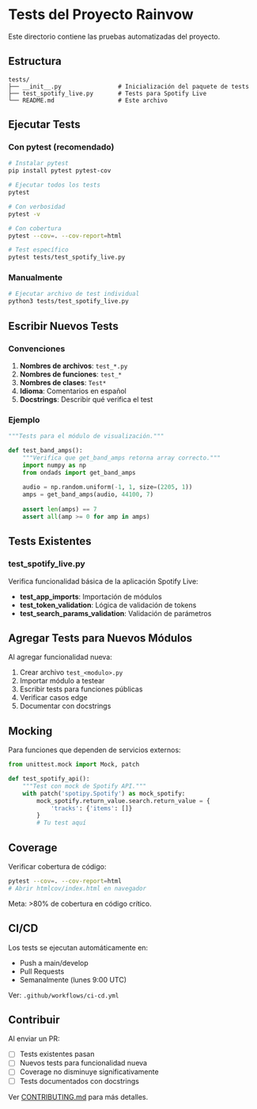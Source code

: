 # Tests del Proyecto Rainvow

Este directorio contiene las pruebas automatizadas del proyecto.

## Estructura

```
tests/
├── __init__.py                # Inicialización del paquete de tests
├── test_spotify_live.py       # Tests para Spotify Live
└── README.md                  # Este archivo
```

## Ejecutar Tests

### Con pytest (recomendado)

```bash
# Instalar pytest
pip install pytest pytest-cov

# Ejecutar todos los tests
pytest

# Con verbosidad
pytest -v

# Con cobertura
pytest --cov=. --cov-report=html

# Test específico
pytest tests/test_spotify_live.py
```

### Manualmente

```bash
# Ejecutar archivo de test individual
python3 tests/test_spotify_live.py
```

## Escribir Nuevos Tests

### Convenciones

1. **Nombres de archivos**: `test_*.py`
2. **Nombres de funciones**: `test_*`
3. **Nombres de clases**: `Test*`
4. **Idioma**: Comentarios en español
5. **Docstrings**: Describir qué verifica el test

### Ejemplo

```python
"""Tests para el módulo de visualización."""

def test_band_amps():
    """Verifica que get_band_amps retorna array correcto."""
    import numpy as np
    from ondads import get_band_amps
    
    audio = np.random.uniform(-1, 1, size=(2205, 1))
    amps = get_band_amps(audio, 44100, 7)
    
    assert len(amps) == 7
    assert all(amp >= 0 for amp in amps)
```

## Tests Existentes

### test_spotify_live.py

Verifica funcionalidad básica de la aplicación Spotify Live:

- **test_app_imports**: Importación de módulos
- **test_token_validation**: Lógica de validación de tokens
- **test_search_params_validation**: Validación de parámetros

## Agregar Tests para Nuevos Módulos

Al agregar funcionalidad nueva:

1. Crear archivo `test_<modulo>.py`
2. Importar módulo a testear
3. Escribir tests para funciones públicas
4. Verificar casos edge
5. Documentar con docstrings

## Mocking

Para funciones que dependen de servicios externos:

```python
from unittest.mock import Mock, patch

def test_spotify_api():
    """Test con mock de Spotify API."""
    with patch('spotipy.Spotify') as mock_spotify:
        mock_spotify.return_value.search.return_value = {
            'tracks': {'items': []}
        }
        # Tu test aquí
```

## Coverage

Verificar cobertura de código:

```bash
pytest --cov=. --cov-report=html
# Abrir htmlcov/index.html en navegador
```

Meta: >80% de cobertura en código crítico.

## CI/CD

Los tests se ejecutan automáticamente en:
- Push a main/develop
- Pull Requests
- Semanalmente (lunes 9:00 UTC)

Ver: `.github/workflows/ci-cd.yml`

## Contribuir

Al enviar un PR:
- [ ] Tests existentes pasan
- [ ] Nuevos tests para funcionalidad nueva
- [ ] Coverage no disminuye significativamente
- [ ] Tests documentados con docstrings

Ver [CONTRIBUTING.md](../CONTRIBUTING.md) para más detalles.
